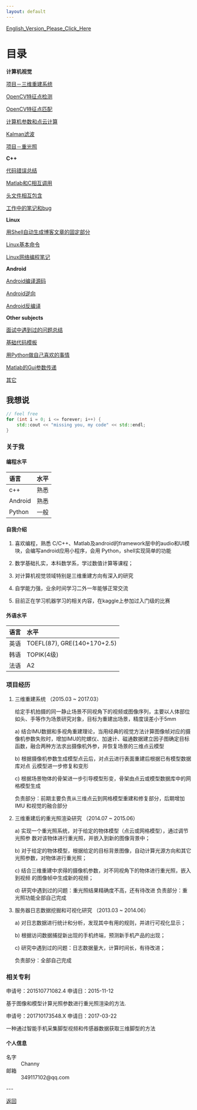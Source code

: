 ```yaml
---
layout: default
---
```


[English_Version_Please_Click_Here](./index)

# 目录

**计算机视觉**

[项目－三维重建系统](./Project_3D_Reconstruction.html)

[OpenCV特征点检测](./Feature_Detection_In_OpenCV.html)

[OpenCV特征点匹配](./Feature_Matching_In_OpenCV.html)

[计算机参数和点云计算](./Compute_Camera_Params_and_Point_Cloud.html)

[Kalman滤波](./Kalman_Filter)

[项目－重光照](./Project_Relighting.html)

**C++**

[代码错误总结](./Summary_Of_Coding_Errors)

[Matlab和C相互调用](./Matlab_And_C_Combining_Coding)

[头文件相互包含](./Head_File_Include_Each_Other)

[工作中的笔记和bug](./Notes_And_Bugs_In_Work)

**Linux**

[用Shell自动生成博客文章的固定部分](./Generate_Head_Using_Shell.html)

[Linux基本命令](./Linux_Basic_Comment)

[Linux网络编程笔记](./Linux_Network_Programming_Notes)

**Android**

[Android编译源码](./Android_Build_Source)

[Android逆向](./Android_Crack.html)

[Android反编译](./Android_Rebuid_Notes)

**Other subjects**

[面试中遇到过的问题总结](./Questions_In_Interview.html)

[基础代码模板](./Model_Code_Of_InputOutput)

[用Python做自己喜欢的事情](./Python_To_Do_Something_I_Like)

[Matlab的Gui参数传递](./Matlab_Gui_Params)

[其它](./Trifles.html)

## 我想说

```c++
// feel free
for (int i = 0; i <= forever; i++) {
	std::cout << "missing you, my code" << std::endl;
}
```
### 关于我

#### 编程水平

| 语言          | 水平             |
|:-------------|:------------------|
| c++          | 熟悉           |
| Android      | 熟悉           |
| Python       | 一般          |

#### 自我介绍

1. 喜欢编程，熟悉 C/C++、Matlab及android的framework层中的audio和UI模块，会编写android应用小程序，会用 Python，shell实现简单的功能

2. 数学基础扎实，本科数学系，学过数值计算等课程；

3. 对计算机视觉领域特别是三维重建方向有深入的研究

4. 自学能力强，业余时间学习二外一年能够正常交流

5. 目前正在学习机器学习的相关内容，在kaggle上参加过入门级的比赛

#### 外语水平

| 语言          | 水平                       |
|:-------------|:---------------------------|
| 英语          | TOEFL(87), GRE(140+170+2.5)|
| 韩语          | TOPIK(4级)                 |
| 法语          | A2                         |

### 项目经历

1. 三维重建系统 （2015.03 ~ 2017.03）
 	
	给定手机拍摄的同一静止场景不同视角下的视频或图像序列，主要以人体部位如头、手等作为场景研究对象，目标为重建出场景，精度误差小于5mm 
	
	a) 结合IMU数据和多视角重建理论，当用经典的视觉方法计算图像帧对应的摄像机参数失败时，增加IMU的陀螺仪、加速计、磁通数据建立因子图确定目标函数，融合两种方法求出摄像机外参，并恢复场景的三维点云模型
	
	b) 根据摄像机参数生成模型点云后，对点云进行表面重建后根据已有模型数据库对点 云模型进一步修复和变形
	
	c) 根据场景物体的骨架进一步引导模型形变，骨架由点云或模型数据库中的网格模型生成
	
	负责部分：前期主要负责从三维点云到网格模型重建和修复部分，后期增加 IMU 和视觉的融合部分

2. 三维重建后的重光照渲染研究 （2014.07 ~ 2015.06）
	
	a)   实现一个重光照系统，对于给定的物体模型（点云或网格模型），通过调节光照参 数对该物体进行重光照，并嵌入到新的图像背景中；
	
	b)   对于给定的物体模型，根据给定的目标背景图像，自动计算光源方向和其它光照参数，对物体进行重光照；
	
	c)   结合三维重建中求得的摄像机参数，对不同视角下的物体进行重光照，嵌入到视频 的图像帧中生成新的视频；
	
	d)   研究中遇到过的问题：重光照结果精确度不高，还有待改进 
	负责部分：重光照功能全部自己完成

3. 服务器日志数据挖掘和可视化研究 （2013.03 ~ 2014.06）

	a)   对日志数据进行统计和分析，发现其中有用的规则，并进行可视化显示；
	
	b)   根据访问数据捕捉新出现的手机终端，预测新手机产品的出现；
	
	c)   研究中遇到过的问题：日志数据量大，计算时间长，有待改进； 
	
	负责部分：全部自己完成

### 相关专利

申请号：201510771082.4 申请日：2015-11-12

基于图像和模型计算光照参数进行重光照渲染的方法.

申请号：201710173548.X 申请日：2017-03-22 

一种通过智能手机采集脚型视频和传感器数据获取三维脚型的方法 

#### 个人信息
<dl>
<dt>名字</dt>
<dd>Channy</dd>
<dt>邮箱</dt>
<dd>349117102@qq.com</dd>
</dl>
---

[返回](./)
